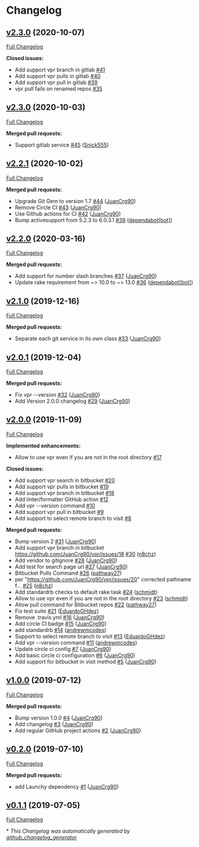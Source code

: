 # Changelog

## [v2.3.0](https://github.com/JuanCrg90/vpr/tree/v2.3.0) (2020-10-07)

[Full Changelog](https://github.com/JuanCrg90/vpr/compare/v2.3.0...v2.3.0)

**Closed issues:**

- Add support vpr branch in gitlab [\#41](https://github.com/JuanCrg90/vpr/issues/41)
- Add support vpr pulls in gitlab  [\#40](https://github.com/JuanCrg90/vpr/issues/40)
- Add support vpr pull in gitlab [\#39](https://github.com/JuanCrg90/vpr/issues/39)
- vpr pull fails on renamed repos [\#35](https://github.com/JuanCrg90/vpr/issues/35)

## [v2.3.0](https://github.com/JuanCrg90/vpr/tree/v2.3.0) (2020-10-03)

[Full Changelog](https://github.com/JuanCrg90/vpr/compare/v2.2.1...v2.3.0)

**Merged pull requests:**

- Support gitlab service [\#45](https://github.com/JuanCrg90/vpr/pull/45) ([Snick555](https://github.com/Snick555))

## [v2.2.1](https://github.com/JuanCrg90/vpr/tree/v2.2.1) (2020-10-02)

[Full Changelog](https://github.com/JuanCrg90/vpr/compare/v2.2.0...v2.2.1)

**Merged pull requests:**

- Upgrade Git Gem to version 1.7 [\#44](https://github.com/JuanCrg90/vpr/pull/44) ([JuanCrg90](https://github.com/JuanCrg90))
- Remove Circle CI [\#43](https://github.com/JuanCrg90/vpr/pull/43) ([JuanCrg90](https://github.com/JuanCrg90))
- Use Github actions for CI [\#42](https://github.com/JuanCrg90/vpr/pull/42) ([JuanCrg90](https://github.com/JuanCrg90))
- Bump activesupport from 5.2.3 to 6.0.3.1 [\#38](https://github.com/JuanCrg90/vpr/pull/38) ([dependabot[bot]](https://github.com/apps/dependabot))

## [v2.2.0](https://github.com/JuanCrg90/vpr/tree/v2.2.0) (2020-03-16)

[Full Changelog](https://github.com/JuanCrg90/vpr/compare/v2.1.0...v2.2.0)

**Merged pull requests:**

- Add support for number slash branches [\#37](https://github.com/JuanCrg90/vpr/pull/37) ([JuanCrg90](https://github.com/JuanCrg90))
- Update rake requirement from ~\> 10.0 to ~\> 13.0 [\#36](https://github.com/JuanCrg90/vpr/pull/36) ([dependabot[bot]](https://github.com/apps/dependabot))

## [v2.1.0](https://github.com/JuanCrg90/vpr/tree/v2.1.0) (2019-12-16)

[Full Changelog](https://github.com/JuanCrg90/vpr/compare/v2.0.1...v2.1.0)

**Merged pull requests:**

- Separate each git service in its own class [\#33](https://github.com/JuanCrg90/vpr/pull/33) ([JuanCrg90](https://github.com/JuanCrg90))

## [v2.0.1](https://github.com/JuanCrg90/vpr/tree/v2.0.1) (2019-12-04)

[Full Changelog](https://github.com/JuanCrg90/vpr/compare/v2.0.0...v2.0.1)

**Merged pull requests:**

- Fix vpr --version [\#32](https://github.com/JuanCrg90/vpr/pull/32) ([JuanCrg90](https://github.com/JuanCrg90))
- Add Version 2.0.0 changelog [\#29](https://github.com/JuanCrg90/vpr/pull/29) ([JuanCrg90](https://github.com/JuanCrg90))

## [v2.0.0](https://github.com/JuanCrg90/vpr/tree/v2.0.0) (2019-11-09)

[Full Changelog](https://github.com/JuanCrg90/vpr/compare/v1.0.0...v2.0.0)

**Implemented enhancements:**

- Allow to use vpr even if you are not in the root directory [\#17](https://github.com/JuanCrg90/vpr/issues/17)

**Closed issues:**

- Add support vpr search in bitbucket [\#20](https://github.com/JuanCrg90/vpr/issues/20)
- Add support vpr pulls in bitbucket [\#19](https://github.com/JuanCrg90/vpr/issues/19)
- Add support vpr branch in bitbucket [\#18](https://github.com/JuanCrg90/vpr/issues/18)
- Add linter/formatter GitHub action [\#12](https://github.com/JuanCrg90/vpr/issues/12)
- Add vpr --version command [\#10](https://github.com/JuanCrg90/vpr/issues/10)
- Add support vpr pull in bitbucket [\#9](https://github.com/JuanCrg90/vpr/issues/9)
- Add support to select remote branch to visit [\#8](https://github.com/JuanCrg90/vpr/issues/8)

**Merged pull requests:**

- Bump version 2 [\#31](https://github.com/JuanCrg90/vpr/pull/31) ([JuanCrg90](https://github.com/JuanCrg90))
- Add support vpr branch in bitbucket https://github.com/JuanCrg90/vpr/issues/18 [\#30](https://github.com/JuanCrg90/vpr/pull/30) ([n8chz](https://github.com/n8chz))
- Add vendor to gitignore [\#28](https://github.com/JuanCrg90/vpr/pull/28) ([JuanCrg90](https://github.com/JuanCrg90))
- Add test for search page url [\#27](https://github.com/JuanCrg90/vpr/pull/27) ([JuanCrg90](https://github.com/JuanCrg90))
- Bitbucket Pulls Command [\#26](https://github.com/JuanCrg90/vpr/pull/26) ([pathway27](https://github.com/pathway27))
- per "https://github.com/JuanCrg90/vpr/issues/20" corrected pathname f… [\#25](https://github.com/JuanCrg90/vpr/pull/25) ([n8chz](https://github.com/n8chz))
- Add standardrb checks to default rake task [\#24](https://github.com/JuanCrg90/vpr/pull/24) ([schmidt](https://github.com/schmidt))
- Allow to use vpr even if you are not in the root directory [\#23](https://github.com/JuanCrg90/vpr/pull/23) ([schmidt](https://github.com/schmidt))
- Allow pull command for Bitbucket repos [\#22](https://github.com/JuanCrg90/vpr/pull/22) ([pathway27](https://github.com/pathway27))
- Fix test suite [\#21](https://github.com/JuanCrg90/vpr/pull/21) ([EduardoGHdez](https://github.com/EduardoGHdez))
- Remove .travis.yml [\#16](https://github.com/JuanCrg90/vpr/pull/16) ([JuanCrg90](https://github.com/JuanCrg90))
- Add circle CI badge [\#15](https://github.com/JuanCrg90/vpr/pull/15) ([JuanCrg90](https://github.com/JuanCrg90))
- add standardrb  [\#14](https://github.com/JuanCrg90/vpr/pull/14) ([andrewmcodes](https://github.com/andrewmcodes))
- Support to select remote branch to visit [\#13](https://github.com/JuanCrg90/vpr/pull/13) ([EduardoGHdez](https://github.com/EduardoGHdez))
- Add vpr --version command [\#11](https://github.com/JuanCrg90/vpr/pull/11) ([andrewmcodes](https://github.com/andrewmcodes))
- Update circle ci config [\#7](https://github.com/JuanCrg90/vpr/pull/7) ([JuanCrg90](https://github.com/JuanCrg90))
- Add basic circle ci configuration [\#6](https://github.com/JuanCrg90/vpr/pull/6) ([JuanCrg90](https://github.com/JuanCrg90))
- Add support for bitbucket in visit method [\#5](https://github.com/JuanCrg90/vpr/pull/5) ([JuanCrg90](https://github.com/JuanCrg90))

## [v1.0.0](https://github.com/JuanCrg90/vpr/tree/v1.0.0) (2019-07-12)

[Full Changelog](https://github.com/JuanCrg90/vpr/compare/v0.2.0...v1.0.0)

**Merged pull requests:**

- Bump version 1.0.0 [\#4](https://github.com/JuanCrg90/vpr/pull/4) ([JuanCrg90](https://github.com/JuanCrg90))
- Add changelog [\#3](https://github.com/JuanCrg90/vpr/pull/3) ([JuanCrg90](https://github.com/JuanCrg90))
- Add regular GitHub project actions [\#2](https://github.com/JuanCrg90/vpr/pull/2) ([JuanCrg90](https://github.com/JuanCrg90))

## [v0.2.0](https://github.com/JuanCrg90/vpr/tree/v0.2.0) (2019-07-10)

[Full Changelog](https://github.com/JuanCrg90/vpr/compare/v0.1.1...v0.2.0)

**Merged pull requests:**

- add Launchy dependency [\#1](https://github.com/JuanCrg90/vpr/pull/1) ([JuanCrg90](https://github.com/JuanCrg90))

## [v0.1.1](https://github.com/JuanCrg90/vpr/tree/v0.1.1) (2019-07-05)

[Full Changelog](https://github.com/JuanCrg90/vpr/compare/v0.1.0...v0.1.1)



\* *This Changelog was automatically generated by [github_changelog_generator](https://github.com/github-changelog-generator/github-changelog-generator)*

